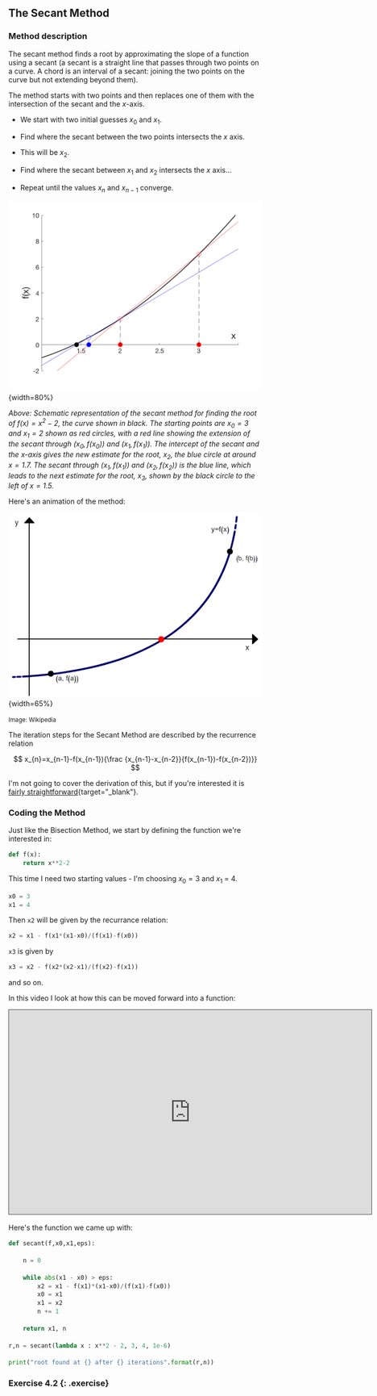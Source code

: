 


## The Secant Method


### Method description

The secant method finds a root by approximating the slope of a function using a secant (a secant is a straight line that passes through two points on a curve. A chord is an interval of a secant: joining the two points on the curve but not extending beyond them). 

The method starts with two points and then replaces one of them with the intersection of the secant and the $x$-axis. 

* We start with two initial guesses $x_0$ and $x_1$. 

* Find where the secant between the two points intersects the $x$ axis.

* This will be $x_2$. 

* Find where the secant between $x_1$ and $x_2$ intersects the $x$ axis...

* Repeat until the values $x_n$ and $x_{n-1}$ converge.

![The secant method](/static/images/week2/secantschematic.png){width=80%}


*Above: Schematic representation of the secant method for finding the root of $f(x) = x^2-2$, the curve shown in black. The starting points are $x_0 = 3$ and $x_1 = 2$ shown as red circles, with a red line showing the extension of the secant through $(x_0, f(x_0))$ and $(x_1, f(x_1))$. The intercept of the secant and the $x$-axis gives the new estimate for the root, $x_2$, the blue circle at around $x = 1.7$. The secant through $(x_1, f(x_1))$ and $(x_2, f(x_2))$ is the blue line, which leads to the next estimate for the root, $x_3$, shown by the black circle to the left of $x = 1.5$.*


Here's an animation of the method:

![Animation of the  Secant Method Animation](/static/images/week2/secant_animation.gif){width=65%}

<small>Image: Wikipedia</small>


The iteration steps for the Secant Method are described by the recurrence relation

$$ x_{n}=x_{n-1}-f(x_{n-1}){\frac {x_{n-1}-x_{n-2}}{f(x_{n-1})-f(x_{n-2})}} $$

I'm not going to cover the derivation of this, but if you're interested it is [fairly straightforward](https://en.wikipedia.org/wiki/Secant_method){target="_blank"}. 

### Coding the Method

Just like the Bisection Method, we start by defining the function we're interested in:

```python
def f(x):
    return x**2-2
```

This time I need two starting values - I'm choosing $x_0 = 3$ and $x_1$ = 4.

```python
x0 = 3
x1 = 4
```

Then `x2` will be given by the recurrance relation:

```python
x2 = x1 - f(x1*(x1-x0)/(f(x1)-f(x0))
```

`x3` is given by

```python
x3 = x2 - f(x2*(x2-x1)/(f(x2)-f(x1))
```

and so on.


In this video I look at how this can be moved forward into a function:

<iframe src="https://campus.recap.ncl.ac.uk/Panopto/Pages/Embed.aspx?id=0af88e7b-fdb4-43a6-85b5-ac6d016f6074&autoplay=false&offerviewer=true&showtitle=false&showbrand=false&start=0&interactivity=none" width=720 height=405 style="border: 1px solid #464646;" allowfullscreen allow="autoplay"></iframe>


Here's the function we came up with:

```python
def secant(f,x0,x1,eps):

    n = 0
    
    while abs(x1 - x0) > eps:
        x2 = x1 - f(x1)*(x1-x0)/(f(x1)-f(x0))
        x0 = x1
        x1 = x2
        n += 1
        
    return x1, n

r,n = secant(lambda x : x**2 - 2, 3, 4, 1e-6)

print("root found at {} after {} iterations".format(r,n))
```






### Exercise 4.2 {: .exercise}



